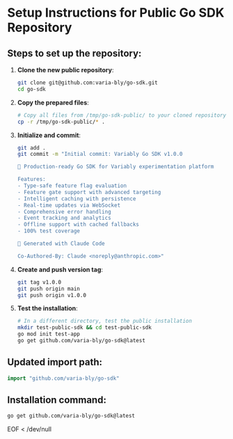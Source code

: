# Setup Instructions for Public Go SDK Repository

## Steps to set up the repository:

1. **Clone the new public repository**:
   ```bash
   git clone git@github.com:varia-bly/go-sdk.git
   cd go-sdk
   ```

2. **Copy the prepared files**:
   ```bash
   # Copy all files from /tmp/go-sdk-public/ to your cloned repository
   cp -r /tmp/go-sdk-public/* .
   ```

3. **Initialize and commit**:
   ```bash
   git add .
   git commit -m "Initial commit: Variably Go SDK v1.0.0

   🚀 Production-ready Go SDK for Variably experimentation platform

   Features:
   - Type-safe feature flag evaluation
   - Feature gate support with advanced targeting
   - Intelligent caching with persistence
   - Real-time updates via WebSocket
   - Comprehensive error handling
   - Event tracking and analytics
   - Offline support with cached fallbacks
   - 100% test coverage

   🤖 Generated with Claude Code

   Co-Authored-By: Claude <noreply@anthropic.com>"
   ```

4. **Create and push version tag**:
   ```bash
   git tag v1.0.0
   git push origin main
   git push origin v1.0.0
   ```

5. **Test the installation**:
   ```bash
   # In a different directory, test the public installation
   mkdir test-public-sdk && cd test-public-sdk
   go mod init test-app
   go get github.com/varia-bly/go-sdk@latest
   ```

## Updated import path:
```go
import "github.com/varia-bly/go-sdk"
```

## Installation command:
```bash
go get github.com/varia-bly/go-sdk@latest
```
EOF < /dev/null